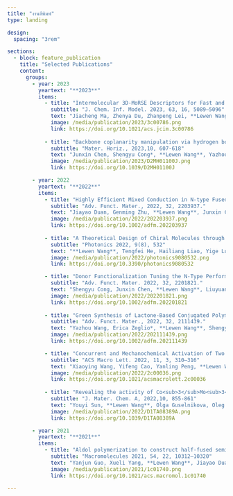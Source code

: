 ```yaml
---
title: "งานตีพิมพ์"
type: landing

design:
  spacing: "3rem"

sections:
  - block: feature_publication
    title: "Selected Publications"
    content:
      groups:
        - year: 2023
          yeartext: "**2023**"
          items:
            - title: "Intermolecular 3D-MoRSE Descriptors for Fast and Accurate Prediction of Electronic Couplings in Organic Semiconductors"
              subtitle: "J. Chem. Inf. Model. 2023, 63, 16, 5089–5096"
              text: "Jiacheng Ma, Zhenya Du, Zhanpeng Lei, **Lewen Wang**, Yinye Yu, Xin Ye, Wen Ou, Xingzhan Wei, Bin Ai and Yecheng Zhou*"
              image: /media/publication/2023/3c00786.png
              link: https://doi.org/10.1021/acs.jcim.3c00786
            
            - title: "Backbone coplanarity manipulation via hydrogen bonding to boost the n-type performance of polymeric mixed conductors operating in aqueous electrolyte"
              subtitle: "Mater. Horiz., 2023,10, 607-618"
              text: "Junxin Chen, Shengyu Cong*, **Lewen Wang**, Yazhou Wang, Liuyuan Lan, Chaoyue Chen, Yecheng Zhou, Zhengke Li, Iain McCullochb and Wan Yue* "
              image: /media/publication/2023/D2MH01100J.png
              link: https://doi.org/10.1039/D2MH01100J

        - year: 2022
          yeartext: "**2022**"
          items:
            - title: "Highly Efficient Mixed Conduction in N-type Fused Small Molecule Semiconductors"
              subtitle: "Adv. Funct. Mater., 2022, 32, 2203937."
              text: "Jiayao Duan, Genming Zhu, **Lewen Wang**, Junxin Chen, Shengyu Cong, Xiuyuan Zhu, Yecheng Zhou, Zhengke Li, Iain McCulloch, Wan Yue*"
              image: /media/publication/2022/202203937.png
              link: https://doi.org/10.1002/adfm.202203937
            
            - title: "A Theoretical Design of Chiral Molecules through Conformational Lock towards Circularly Polarized Luminescence"
              subtitle: "Photonics 2022, 9(8), 532"
              text: "**Lewen Wang**, Tengfei He, Hailiang Liao, Yige Luo, Wen Ou, Yinye Yu, Wan Yue, Guankui Long, Xingzhan Wei, Yecheng Zhou*"
              image: /media/publication/2022/photonics9080532.png
              link: https://doi.org/10.3390/photonics9080532

            - title: "Donor Functionalization Tuning the N-Type Performance of Donor–Acceptor Copolymers for Aqueous-Based Electrochemical Devices"
              subtitle: "Adv. Funct. Mater. 2022, 32, 2201821."
              text: "Shengyu Cong, Junxin Chen, **Lewen Wang**, Liuyuan Lan, Yazhou Wang, Haojie Dai, Hailiang Liao, Yecheng Zhou, Yaping Yu, Jiayao Duan, Zhengke Li, Iain McCulloch, Wan Yue*"
              image: /media/publication/2022/202201821.png
              link: https://doi.org/10.1002/adfm.202201821
            
            - title: "Green Synthesis of Lactone-Based Conjugated Polymers for n-Type Organic Electrochemical Transistors"
              subtitle: "Adv. Funct. Mater., 2022, 32, 2111439."
              text: "Yazhou Wang, Erica Zeglio*, **Lewen Wang**, Shengyu Cong, Genming Zhu, Hailiang Liao, Jiayao Duan, Yecheng Zhou, Zhengke Li, Damia Mawad, Anna Herland, Wan Yue*, Iain McCulloch"
              image: /media/publication/2022/202111439.png
              link: https://doi.org/10.1002/adfm.202111439

            - title: "Concurrent and Mechanochemical Activation of Two Distinct and Latent Fluorophores via Retro-Diels–Alder Reaction of an Anthracene–Aminomaleimide Adduct"
              subtitle: "ACS Macro Lett. 2022, 11, 3, 310–316"
              text: "Xiaoying Wang, Yifeng Cao, Yanling Peng, **Lewen Wang**, Wangmeng Hou, Yecheng Zhou*, Yi Shi, Huahua Huang, Yongming Chen, Yuanchao Li*"
              image: /media/publication/2022/2c00036.png
              link: https://doi.org/10.1021/acsmacrolett.2c00036
            
            - title: "Revealing the activity of Co<sub>3</sub>Mo<sub>3</sub>N and Co<sub>3</sub>Mo<sub>3</sub>N<sub>0.5</sub> as electrocatalysts for the hydrogen evolution reaction"
              subtitle: "J. Mater. Chem. A, 2022,10, 855-861"
              text: "Youyi Sun, **Lewen Wang**, Olga Guselnikova, Oleg Semyonov, James Fraser, Yecheng Zhou*, Núria López, Alexey Y Ganin*"
              image: /media/publication/2022/D1TA08389A.png
              link: https://doi.org/10.1039/D1TA08389A

        - year: 2021
          yeartext: "**2021**"
          items:
            - title: "Aldol polymerization to construct half-fused semiconducting polymers"
              subtitle: "Macromolecules 2021, 54, 22, 10312–10320"
              text: "Yanjun Guo, Xueli Yang, **Lewen Wang**, Jiayao Duan, Yecheng Zhou, Christian B Nielsen, Yaping Yu, Jie Yang, Yunlong Guo*, Zhengke Li, Wan Yue*, Yunqi Liu, Iain McCulloch"
              image: /media/publication/2021/1c01740.png
              link: https://doi.org/10.1021/acs.macromol.1c01740

---
```

